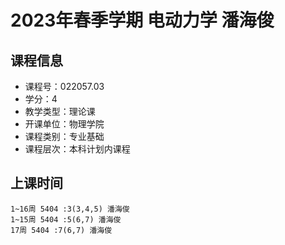 # 2023年春季学期 电动力学 潘海俊






## 课程信息

- 课程号：022057.03
- 学分：4
- 教学类型：理论课
- 开课单位：物理学院
- 课程类别：专业基础
- 课程层次：本科计划内课程

## 上课时间

```
1~16周 5404 :3(3,4,5) 潘海俊
1~15周 5404 :5(6,7) 潘海俊
17周 5404 :7(6,7) 潘海俊
```

